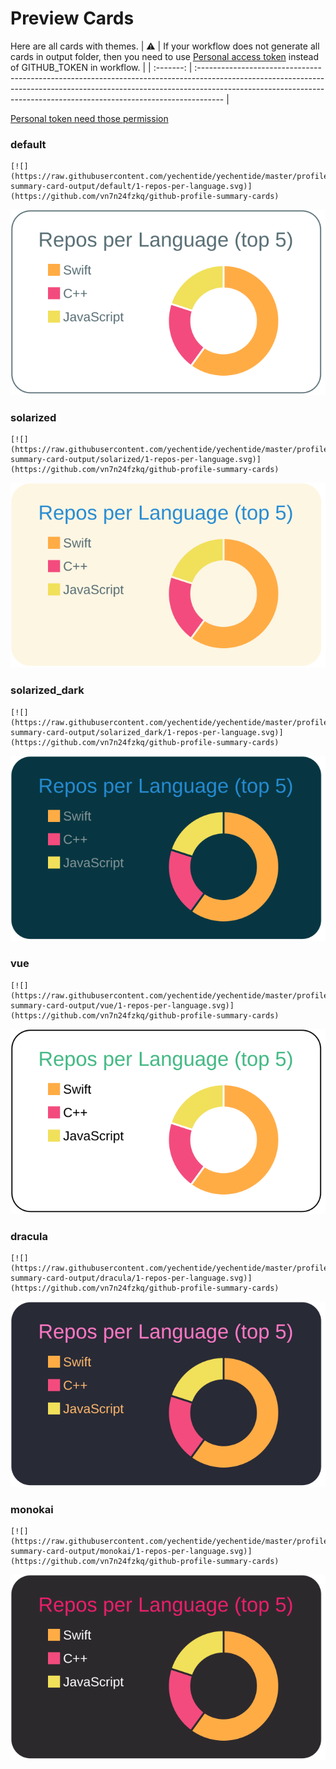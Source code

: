
# Preview Cards

Here are all cards with themes.
| :warning: | If your workflow does not generate all cards in output folder, then you need to use [Personal access token](https://docs.github.com/en/actions/configuring-and-managing-workflows/creating-and-storing-encrypted-secrets) instead of GITHUB_TOKEN in workflow. |
| :-------: | :------------------------------------------------------------------------------------------------------------------------------------------------------------------------------------------------------------------------------------------------ |

[Personal token need those permission](https://github.com/vn7n24fzkq/github-profile-summary-cards/wiki/Personal-access-token-permissions)


### default


```
[![](https://raw.githubusercontent.com/yechentide/yechentide/master/profile-summary-card-output/default/1-repos-per-language.svg)](https://github.com/vn7n24fzkq/github-profile-summary-cards)
```
![](https://raw.githubusercontent.com/yechentide/yechentide/master/profile-summary-card-output/default/1-repos-per-language.svg)


### solarized


```
[![](https://raw.githubusercontent.com/yechentide/yechentide/master/profile-summary-card-output/solarized/1-repos-per-language.svg)](https://github.com/vn7n24fzkq/github-profile-summary-cards)
```
![](https://raw.githubusercontent.com/yechentide/yechentide/master/profile-summary-card-output/solarized/1-repos-per-language.svg)


### solarized_dark


```
[![](https://raw.githubusercontent.com/yechentide/yechentide/master/profile-summary-card-output/solarized_dark/1-repos-per-language.svg)](https://github.com/vn7n24fzkq/github-profile-summary-cards)
```
![](https://raw.githubusercontent.com/yechentide/yechentide/master/profile-summary-card-output/solarized_dark/1-repos-per-language.svg)


### vue


```
[![](https://raw.githubusercontent.com/yechentide/yechentide/master/profile-summary-card-output/vue/1-repos-per-language.svg)](https://github.com/vn7n24fzkq/github-profile-summary-cards)
```
![](https://raw.githubusercontent.com/yechentide/yechentide/master/profile-summary-card-output/vue/1-repos-per-language.svg)


### dracula


```
[![](https://raw.githubusercontent.com/yechentide/yechentide/master/profile-summary-card-output/dracula/1-repos-per-language.svg)](https://github.com/vn7n24fzkq/github-profile-summary-cards)
```
![](https://raw.githubusercontent.com/yechentide/yechentide/master/profile-summary-card-output/dracula/1-repos-per-language.svg)


### monokai


```
[![](https://raw.githubusercontent.com/yechentide/yechentide/master/profile-summary-card-output/monokai/1-repos-per-language.svg)](https://github.com/vn7n24fzkq/github-profile-summary-cards)
```
![](https://raw.githubusercontent.com/yechentide/yechentide/master/profile-summary-card-output/monokai/1-repos-per-language.svg)

